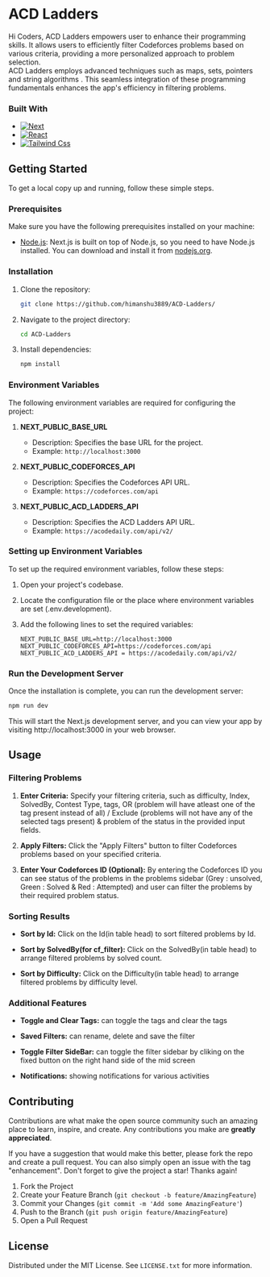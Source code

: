 # ACD Ladders
Hi Coders, ACD Ladders empowers user to enhance their programming skills. It allows users to efficiently filter Codeforces problems based on various criteria, providing a more personalized approach to problem selection.<br/>
ACD Ladders employs advanced techniques such as maps, sets, pointers and string algorithms . This seamless integration of these programming fundamentals enhances the app's efficiency in filtering problems.




### Built With
* [![Next][Next.js]][Next-url]
* [![React][React.js]][React-url]
* [![Tailwind Css][tailwindcss.com]][TailwindCss-url]


## Getting Started

To get a local copy up and running, follow these simple steps.

### Prerequisites

Make sure you have the following prerequisites installed on your machine:

- [Node.js](https://nodejs.org/): Next.js is built on top of Node.js, so you need to have Node.js installed. You can download and install it from [nodejs.org](https://nodejs.org/).



### Installation

1. Clone the repository:

    ```sh
    git clone https://github.com/himanshu3889/ACD-Ladders/
    ```

2. Navigate to the project directory:

    ```sh
    cd ACD-Ladders
    ```

3. Install dependencies:

    ```sh
    npm install
    ```




### Environment Variables

The following environment variables are required for configuring the project:

1. **NEXT_PUBLIC_BASE_URL**
   - Description: Specifies the base URL for the project.
   - Example: `http://localhost:3000`

2. **NEXT_PUBLIC_CODEFORCES_API**
   - Description: Specifies the Codeforces API URL.
   - Example: `https://codeforces.com/api`

3. **NEXT_PUBLIC_ACD_LADDERS_API**
   - Description: Specifies the ACD Ladders API URL.
   - Example: `https://acodedaily.com/api/v2/`

### Setting up Environment Variables

To set up the required environment variables, follow these steps:

1. Open your project's codebase.

2. Locate the configuration file or the place where environment variables are set (.env.development).

3. Add the following lines to set the required variables:

   ```
   NEXT_PUBLIC_BASE_URL=http://localhost:3000
   NEXT_PUBLIC_CODEFORCES_API=https://codeforces.com/api
   NEXT_PUBLIC_ACD_LADDERS_API = https://acodedaily.com/api/v2/
   ```



### Run the Development Server

Once the installation is complete, you can run the development server:

```sh
npm run dev
```

This will start the Next.js development server, and you can view your app by visiting http://localhost:3000 in your web browser.




## Usage

### Filtering Problems


1. **Enter Criteria:**
   Specify your filtering criteria, such as difficulty, Index, SolvedBy, Contest Type, tags, OR (problem will have atleast one of the tag present instead of all) / Exclude (problems will not have any of the selected tags present) & problem of the status in the provided input fields.

2. **Apply Filters:**
   Click the "Apply Filters" button to filter Codeforces problems based on your specified criteria.

3. **Enter Your Codeforces ID (Optional):**
   By entering the Codeforces ID you can see status of the problems in the problems sidebar (Grey : unsolved, Green : Solved & Red : Attempted) and user can filter the problems by their required problem status.

### Sorting Results

- **Sort by Id:**
  Click on the Id(in table head) to sort filtered problems by Id.

- **Sort by SolvedBy(for cf_filter):**
  Click on the SolvedBy(in table head) to arrange filtered problems by solved count.

- **Sort by Difficulty:**
  Click on the Difficulty(in table head) to arrange filtered problems by difficulty level.


### Additional Features

- **Toggle and Clear Tags:**
  can toggle the tags and clear the tags

- **Saved Filters:**
  can rename, delete and save the filter

- **Toggle Filter SideBar:**
  can toggle the filter sidebar by cliking on the fixed button on the right hand side of the mid screen

- **Notifications:**
  showing notifications for various activities




## Contributing

Contributions are what make the open source community such an amazing place to learn, inspire, and create. Any contributions you make are **greatly appreciated**.

If you have a suggestion that would make this better, please fork the repo and create a pull request. You can also simply open an issue with the tag "enhancement".
Don't forget to give the project a star! Thanks again!

1. Fork the Project
2. Create your Feature Branch (`git checkout -b feature/AmazingFeature`)
3. Commit your Changes (`git commit -m 'Add some AmazingFeature'`)
4. Push to the Branch (`git push origin feature/AmazingFeature`)
5. Open a Pull Request



## License

Distributed under the MIT License. See `LICENSE.txt` for more information.




[linkedin-shield]: https://img.shields.io/badge/-LinkedIn-black.svg?style=for-the-badge&logo=linkedin&colorB=555
[linkedin-url]: https://linkedin.com/in/othneildrew
[Next.js]: https://img.shields.io/badge/next.js-000000?style=for-the-badge&logo=nextdotjs&logoColor=white
[Next-url]: https://nextjs.org/
[React.js]: https://img.shields.io/badge/React-20232A?style=for-the-badge&logo=react&logoColor=61DAFB
[React-url]: https://reactjs.org/
[tailwindcss.com]: https://img.shields.io/badge/tailwindcss-0F172A?&logo=tailwindcss
[tailwindcss-url]: https://tailwindcss.com/
